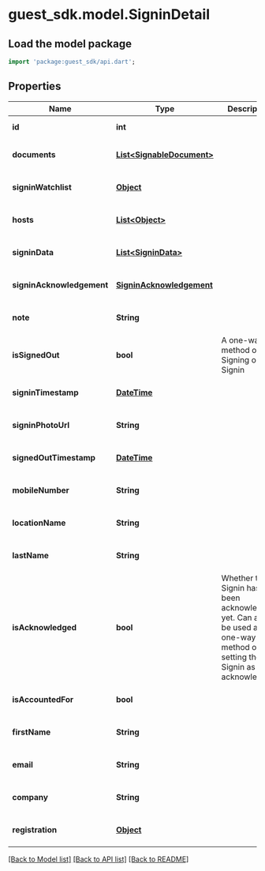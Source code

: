 # guest_sdk.model.SigninDetail

## Load the model package
```dart
import 'package:guest_sdk/api.dart';
```

## Properties
Name | Type | Description | Notes
------------ | ------------- | ------------- | -------------
**id** | **int** |  | [default to null]
**documents** | [**List&lt;SignableDocument&gt;**](SignableDocument.md) |  | [optional] [default to []]
**signinWatchlist** | [**Object**](Object.md) |  | [optional] [default to null]
**hosts** | [**List&lt;Object&gt;**](Object.md) |  | [optional] [default to []]
**signinData** | [**List&lt;SigninData&gt;**](SigninData.md) |  | [optional] [default to []]
**signinAcknowledgement** | [**SigninAcknowledgement**](SigninAcknowledgement.md) |  | [optional] [default to null]
**note** | **String** |  | [optional] [default to null]
**isSignedOut** | **bool** | A one-way method of Signing out a Signin | [optional] [default to null]
**signinTimestamp** | [**DateTime**](DateTime.md) |  | [optional] [default to null]
**signinPhotoUrl** | **String** |  | [optional] [default to null]
**signedOutTimestamp** | [**DateTime**](DateTime.md) |  | [optional] [default to null]
**mobileNumber** | **String** |  | [optional] [default to null]
**locationName** | **String** |  | [optional] [default to null]
**lastName** | **String** |  | [optional] [default to null]
**isAcknowledged** | **bool** | Whether this Signin has been acknowledged yet. Can also be used as a one-way method of setting the Signin as acknowledged. | [optional] [default to null]
**isAccountedFor** | **bool** |  | [optional] [default to null]
**firstName** | **String** |  | [optional] [default to null]
**email** | **String** |  | [optional] [default to null]
**company** | **String** |  | [optional] [default to null]
**registration** | [**Object**](Object.md) |  | [optional] [default to null]

[[Back to Model list]](../README.md#documentation-for-models) [[Back to API list]](../README.md#documentation-for-api-endpoints) [[Back to README]](../README.md)



